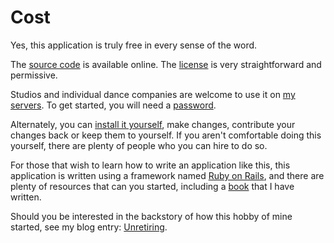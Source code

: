 # Cost

Yes, this application is truly free in every sense of the word.

The [source code](https://github.com/rubys/showcase#showcase) is available online.
The [license](https://github.com/rubys/showcase/blob/main/LICENSE) is very
straightforward and permissive.

Studios and individual dance companies are welcome to use it on [my servers](./Hosting).  To get started, you will need a [password](./Passwords).

Alternately, you can [install it
yourself](https://github.com/rubys/showcase#getting-up-and-running---bare-metal-one-event),
make changes, contribute your changes back or keep them to yourself.  If you
aren't comfortable doing this yourself, there are plenty of people who you can
hire to do so.

For those that wish to learn how to write an application like this,
this application is written using a framework named
[Ruby on Rails](https://rubyonrails.org/), and there are plenty of resources
that can you started, including a
[book](https://pragprog.com/titles/rails7/agile-web-development-with-rails-7/)
that I have written.

Should you be interested in the backstory of how this hobby of mine started, see
my blog entry: [Unretiring](http://intertwingly.net/blog/2022/08/13/Unretiring).
